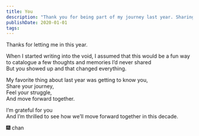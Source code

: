 ```yaml
---
title: You
description: "Thank you for being part of my journey last year. Sharing our experiences and growth made it special. Excited to see where this decade takes us."
publishDate: 2020-01-01
tags:
---
```


Thanks for letting me in this year.

When I started writing into the void, I assumed that this would be a fun way to catalogue a few thoughts and memories I’d never shared  
But you showed up and that changed everything.

My favorite thing about last year was getting to know you,  
Share your journey,  
Feel your struggle,  
And move forward together.

I’m grateful for you  
And I’m thrilled to see how we’ll move forward together in this decade.

🎆 chan
